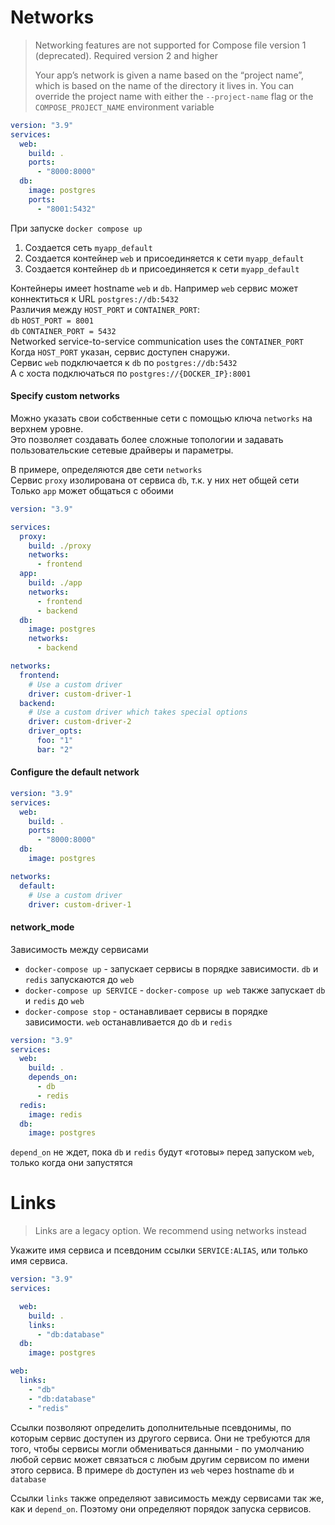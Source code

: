 # Networks

> Networking features are not supported for Compose file version 1 (deprecated). Required version 2 and higher
>
> Your app’s network is given a name based on the “project name”, which is based on the name of the directory it lives
> in.
> You can override the project name with either the ``--project-name`` flag or the ``COMPOSE_PROJECT_NAME`` environment
> variable

```yaml
version: "3.9"
services:
  web:
    build: .
    ports:
      - "8000:8000"
  db:
    image: postgres
    ports:
      - "8001:5432"
```

При запуске ``docker compose up``

1. Создается сеть ``myapp_default``
2. Создается контейнер ``web`` и присоединяется к сети ``myapp_default``
3. Создается контейнер ``db`` и присоединяется к сети ``myapp_default``

Контейнеры имеет hostname ``web`` и ``db``.
Например ``web`` сервис может коннектиться к URL ``postgres://db:5432``  
Различия между ``HOST_PORT`` и ``CONTAINER_PORT``:  
``db`` ``HOST_PORT = 8001``  
``db`` ``CONTAINER_PORT = 5432``  
Networked service-to-service communication uses the ``CONTAINER_PORT``  
Когда ``HOST_PORT`` указан, сервис доступен снаружи.  
Сервис ``web`` подключается к ``db`` по ``postgres://db:5432``  
А с хоста подключаться по ``postgres://{DOCKER_IP}:8001``

#### Specify custom networks

Можно указать свои собственные сети с помощью ключа ``networks`` на верхнем уровне.  
Это позволяет создавать более сложные топологии и задавать пользовательские сетевые драйверы и параметры.

В примере, определяются две сети ``networks ``  
Сервис ``proxy`` изолирована от сервиса ``db``, т.к. у них нет общей сети  
Только ``app`` может общаться с обоими

```yaml
version: "3.9"

services:
  proxy:
    build: ./proxy
    networks:
      - frontend
  app:
    build: ./app
    networks:
      - frontend
      - backend
  db:
    image: postgres
    networks:
      - backend

networks:
  frontend:
    # Use a custom driver
    driver: custom-driver-1
  backend:
    # Use a custom driver which takes special options
    driver: custom-driver-2
    driver_opts:
      foo: "1"
      bar: "2"
```

#### Configure the default network

```yaml
version: "3.9"
services:
  web:
    build: .
    ports:
      - "8000:8000"
  db:
    image: postgres

networks:
  default:
    # Use a custom driver
    driver: custom-driver-1
```

#### network_mode

Зависимость между сервисами

- ``docker-compose up`` - запускает сервисы в порядке зависимости. ``db`` и ``redis`` запускаются до ``web``
- ``docker-compose up SERVICE`` - ``docker-compose up web`` также запускает ``db`` и ``redis`` до ``web``
- ``docker-compose stop`` - останавливает сервисы в порядке зависимости. ``web`` останавливается до ``db`` и ``redis``

```yaml
version: "3.9"
services:
  web:
    build: .
    depends_on:
      - db
      - redis
  redis:
    image: redis
  db:
    image: postgres
```

``depend_on`` не ждет, пока ``db`` и ``redis`` будут «готовы» перед запуском ``web``, только когда они запустятся

# Links

> Links are a legacy option. We recommend using networks instead

Укажите имя сервиса и псевдоним ссылки ``SERVICE:ALIAS``, или только имя сервиса.

```yaml
version: "3.9"
services:

  web:
    build: .
    links:
      - "db:database"
  db:
    image: postgres
```

```yaml
web:
  links:
    - "db"
    - "db:database"
    - "redis"
```

Ссылки позволяют определить дополнительные псевдонимы, по которым сервис доступен из другого сервиса.
Они не требуются для того, чтобы сервисы могли обмениваться данными - по умолчанию любой сервис может связаться с любым
другим сервисом по имени этого сервиса.
В примере ``db`` доступен из ``web`` через hostname ``db`` и ``database``

Ссылки ``links`` также определяют зависимость между сервисами так же, как и ``depend_on``. Поэтому они определяют
порядок запуска сервисов.

